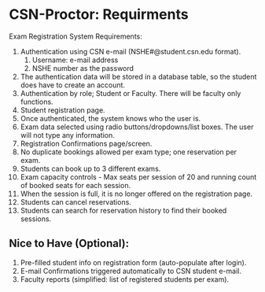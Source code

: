 # CSN-Proctor: Requirments

Exam Registration System Requirements:

1. Authentication using CSN e-mail (NSHE#@student.csn.edu format).
    1. Username: e-mail address
    2. NSHE number as the password
2. The authentication data will be stored in a database table, so the student does have to create an account.
3. Authentication by role; Student or Faculty. There will be faculty only functions.
4. Student registration page.
5. Once authenticated, the system knows who the user is.
6. Exam data selected using radio buttons/dropdowns/list boxes. The user will not type any information.
7. Registration Confirmations page/screen.
8. No duplicate bookings allowed per exam type; one reservation per exam.
9. Students can book up to 3 different exams.
10. Exam capacity controls - Max seats per session of 20 and running count of booked seats for each session.
11. When the session is full, it is no longer offered on the registration page.
12. Students can cancel reservations.
13. Students can search for reservation history to find their booked sessions.
 

## Nice to Have (Optional):

1. Pre-filled student info on registration form (auto-populate after login).
2. E-mail Confirmations triggered automatically to CSN student e-mail.
3. Faculty reports (simplified: list of registered students per exam).
